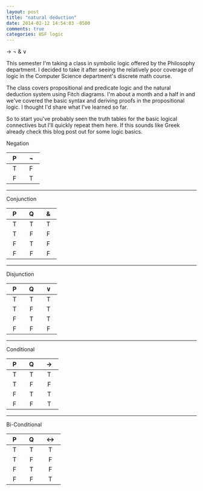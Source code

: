 ```yaml
---
layout: post
title: "natural deduction"
date: 2014-02-12 14:54:03 -0500
comments: true
categories: USF logic
---
```


&rarr; &not; &amp; &or;

This semester I'm taking a class in symbolic logic offered by the Philosophy
department. I decided to take it after seeing the relatively poor coverage of
logic in the Computer Science department's discrete math course.

The class covers propositional and predicate logic and the natural deduction
system using Fitch diagrams. I'm about a month and a half in and we've covered
the basic syntax and deriving proofs in the propositional logic. I thought I'd
share what I've learned so far.

So to start you've probably seen the truth tables for the basic logical
connectives but I'll quickly repeat them here. If this sounds like Greek already
check this blog post out for some logic basics.

<!--more-->

Negation

|&nbsp; P &nbsp;|&nbsp; &not; &nbsp;|
|:-------------:|:-----------------:|
|&nbsp; T &nbsp;|&nbsp; F &nbsp;    |
|&nbsp; F &nbsp;|&nbsp; T &nbsp;    |

---
Conjunction

|&nbsp; P &nbsp;|&nbsp; Q &nbsp;|&nbsp; &amp; &nbsp;|
|:-------------:|:-------------:|:-----------------:|
|&nbsp; T &nbsp;|&nbsp; T &nbsp;|  &nbsp; T &nbsp;  |
|&nbsp; T &nbsp;|&nbsp; F &nbsp;|  &nbsp; F &nbsp;  |
|&nbsp; F &nbsp;|&nbsp; T &nbsp;|  &nbsp; F &nbsp;  |
|&nbsp; F &nbsp;|&nbsp; F &nbsp;|  &nbsp; F &nbsp;  |

---
Disjunction

|&nbsp; P &nbsp;|&nbsp; Q &nbsp;|&nbsp; &or; &nbsp;|
|:-------------:|:-------------:|:----------------:|
|&nbsp; T &nbsp;|&nbsp; T &nbsp;| &nbsp; T &nbsp;  |
|&nbsp; T &nbsp;|&nbsp; F &nbsp;| &nbsp; T &nbsp;  |
|&nbsp; F &nbsp;|&nbsp; T &nbsp;| &nbsp; T &nbsp;  |
|&nbsp; F &nbsp;|&nbsp; F &nbsp;| &nbsp; F &nbsp;  |

---
Conditional

|&nbsp; P &nbsp;|&nbsp; Q &nbsp;|&nbsp; &rarr; &nbsp;|
|:-------------:|:-------------:|:------------------:|
|&nbsp; T &nbsp;|&nbsp; T &nbsp;|  &nbsp; T &nbsp;   |
|&nbsp; T &nbsp;|&nbsp; F &nbsp;|  &nbsp; F &nbsp;   |
|&nbsp; F &nbsp;|&nbsp; T &nbsp;|  &nbsp; T &nbsp;   |
|&nbsp; F &nbsp;|&nbsp; F &nbsp;|  &nbsp; T &nbsp;   |

---
Bi-Conditional

|&nbsp; P &nbsp;|&nbsp; Q &nbsp;|&nbsp; &harr; &nbsp;|
|:-------------:|:-------------:|:------------------:|
|&nbsp; T &nbsp;|&nbsp; T &nbsp;|  &nbsp; T &nbsp;   |
|&nbsp; T &nbsp;|&nbsp; F &nbsp;|  &nbsp; F &nbsp;   |
|&nbsp; F &nbsp;|&nbsp; T &nbsp;|  &nbsp; F &nbsp;   |
|&nbsp; F &nbsp;|&nbsp; F &nbsp;|  &nbsp; T &nbsp;   |
